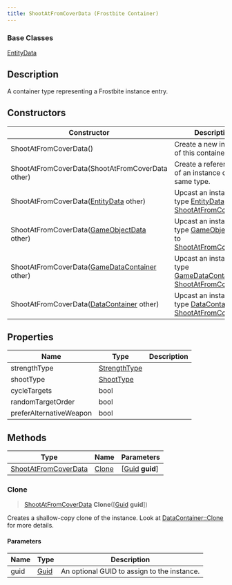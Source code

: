 ```yaml
---
title: ShootAtFromCoverData (Frostbite Container)
---
```

### Base Classes

[EntityData](EntityData)

## Description

A container type representing a Frostbite instance entry.

## Constructors

| Constructor                                                                     | Description                                                                                                                     |
| ------------------------------------------------------------------------------- | ------------------------------------------------------------------------------------------------------------------------------- |
| ShootAtFromCoverData()                                                          | Create a new instance of this container type.                                                                                   |
| ShootAtFromCoverData(ShootAtFromCoverData other)                                | Create a reference copy of an instance of the same type.                                                                        |
| ShootAtFromCoverData([EntityData](EntityData) other)                            | Upcast an instance of type [EntityData](EntityData) to [ShootAtFromCoverData](ShootAtFromCoverData).                            |
| ShootAtFromCoverData([GameObjectData](GameObjectData) other)                    | Upcast an instance of type [GameObjectData](GameObjectData) to [ShootAtFromCoverData](ShootAtFromCoverData).                    |
| ShootAtFromCoverData([GameDataContainer](GameDataContainer) other)              | Upcast an instance of type [GameDataContainer](GameDataContainer) to [ShootAtFromCoverData](ShootAtFromCoverData).              |
| ShootAtFromCoverData([DataContainer](/vext/ref/cls/shr/datacontainer) other) | Upcast an instance of type [DataContainer](/vext/ref/cls/shr/datacontainer) to [ShootAtFromCoverData](ShootAtFromCoverData). |

## Properties

| Name                    | Type                         | Description |
| ----------------------- | ---------------------------- | ----------- |
| strengthType            | [StrengthType](StrengthType) |             |
| shootType               | [ShootType](ShootType)       |             |
| cycleTargets            | bool                         |             |
| randomTargetOrder       | bool                         |             |
| preferAlternativeWeapon | bool                         |             |

## Methods

| Type                                         | Name            | Parameters                                     |
| -------------------------------------------- | --------------- | ---------------------------------------------- |
| [ShootAtFromCoverData](ShootAtFromCoverData) | [Clone](#clone) | \[[Guid](/vext/ref/cls/shr/guid) **guid**\] |

### Clone

> [ShootAtFromCoverData](ShootAtFromCoverData) **Clone**(\[[Guid](/vext/ref/cls/shr/guid) **guid**\])

Creates a shallow-copy clone of the instance. Look at [DataContainer::Clone](/vext/ref/cls/shr/datacontainer#clone) for more details.

#### Parameters

| Name | Type         | Description                                 |
| ---- | ------------ | ------------------------------------------- |
| guid | [Guid](Guid) | An optional GUID to assign to the instance. |
